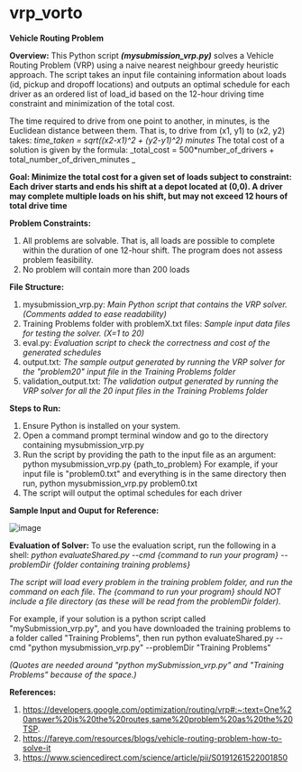 # vrp_vorto
**Vehicle Routing Problem**

**Overview:**
This Python script _**(mysubmission_vrp.py)**_ solves a Vehicle Routing Problem (VRP) using a naive nearest neighbour greedy heuristic approach. The script takes an input file containing information about loads (id, pickup and dropoff locations) and outputs an optimal schedule for each driver as an ordered list of load_id  based on the 12-hour driving time constraint and minimization of the total cost.

The time required to drive from one point to another, in minutes, is the Euclidean distance between them. That is, to drive from (x1, y1) to (x2, y2) takes:
        _time_taken = sqrt((x2-x1)^2 + (y2-y1)^2) minutes_
The total cost of a solution is given by the formula:
        _total_cost = 500*number_of_drivers + total_number_of_driven_minutes _

**Goal:
Minimize the total cost for a given set of loads subject to constraint:
Each driver starts and ends his shift at a depot located at (0,0). A driver may complete multiple loads on his shift, but may not exceed 12 hours of total drive time**

**Problem Constraints:**
1. All problems are solvable. That is, all loads are possible to complete within the duration of one 12-hour shift. The program does not assess problem feasibility.
2. No problem will contain more than 200 loads

**File Structure:**
1. mysubmission_vrp.py: _Main Python script that contains the VRP solver. (Comments added to ease readability)_
2. Training Problems folder with problemX.txt files: _Sample input data files for testing the solver. (X=1 to 20)_
3. eval.py: _Evaluation script to check the correctness and cost of the generated schedules_
4. output.txt: _The sample output generated by running the VRP solver for the "problem20" input file in the Training Problems folder_
5. validation_output.txt: _The validation output generated by running the VRP solver for all the 20 input files in the Training Problems folder_

**Steps to Run:**
1. Ensure Python is installed on your system.
2. Open a command prompt terminal window and go to the directory containing mysubmission_vrp.py
3. Run the script by providing the path to the input file as an argument:
          python mysubmission_vrp.py {path_to_problem}
   For example, if your input file is "problem0.txt" and everything is in the same directory then run,
          python mysubmission_vrp.py problem0.txt
5. The script will output the optimal schedules for each driver

**Sample Input and Ouput for Reference:**

![image](https://github.com/sudeeksha17/vrp_vorto/assets/158252303/f87ef43a-f28c-4586-a502-767ffb6b19f9)


**Evaluation of Solver:**
To use the evaluation script, run the following in a shell:
      _python evaluateShared.py --cmd {command to run your program} --problemDir {folder containing training problems}_
      
_The script will load every problem in the training problem folder, and run the command on each file. The {command to run your program} should NOT include a file directory (as these will be read from the problemDir folder)._

For example, if your solution is a python script called "mySubmission_vrp.py", and you have downloaded the training problems to a folder called "Training Problems", then run
      python evaluateShared.py --cmd "python mysubmission_vrp.py" --problemDir "Training Problems"
      
_(Quotes are needed around "python mySubmission_vrp.py" and "Training Problems" because of the space.)_

**References:**
1. https://developers.google.com/optimization/routing/vrp#:~:text=One%20answer%20is%20the%20routes,same%20problem%20as%20the%20TSP.
2. https://fareye.com/resources/blogs/vehicle-routing-problem-how-to-solve-it
3. https://www.sciencedirect.com/science/article/pii/S0191261522001850
